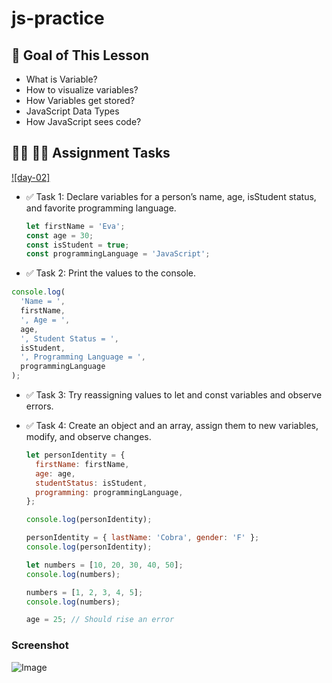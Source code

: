 # js-practice

## **🎯 Goal of This Lesson**

- What is Variable?
- How to visualize variables?
- How Variables get stored?
- JavaScript Data Types
- How JavaScript sees code?

## **👩‍💻 🧑‍💻 Assignment Tasks**

[![day-02]](https://youtu.be/tVqy4Tw0i64 'Video')

- ✅ Task 1: Declare variables for a person’s name, age, isStudent status, and favorite programming language.

  ```js
  let firstName = 'Eva';
  const age = 30;
  const isStudent = true;
  const programmingLanguage = 'JavaScript';
  ```

- ✅ Task 2: Print the values to the console.

```js
console.log(
  'Name = ',
  firstName,
  ', Age = ',
  age,
  ', Student Status = ',
  isStudent,
  ', Programming Language = ',
  programmingLanguage
);
```

- ✅ Task 3: Try reassigning values to let and const variables and observe errors.
- ✅ Task 4: Create an object and an array, assign them to new variables, modify, and observe changes.

  ```js
  let personIdentity = {
    firstName: firstName,
    age: age,
    studentStatus: isStudent,
    programming: programmingLanguage,
  };

  console.log(personIdentity);

  personIdentity = { lastName: 'Cobra', gender: 'F' };
  console.log(personIdentity);

  let numbers = [10, 20, 30, 40, 50];
  console.log(numbers);

  numbers = [1, 2, 3, 4, 5];
  console.log(numbers);

  age = 25; // Should rise an error
  ```

### Screenshot

![Image](https://github.com/user-attachments/assets/70006efc-48be-4bb6-b6f7-fa2052b8ac93)
